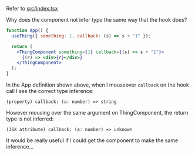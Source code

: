 Refer to [src/index.tsx](src/index.tsx)

Why does the component not infer type the same way that the hook does?

```jsx
function App() {
  useThing({ something: 1, callback: (s) => s + "1" });

  return (
    <ThingComponent something={1} callback={(s) => s + "1"}>
      {(r) => <div>{r}</div>}
    </ThingComponent>
  );
}
```

In the App definition shown above, when I mouseover `callback` on the hook call I see the correct type inference:

```
(property) callback: (a: number) => string
```

However mousing over the same argument on ThingComponent, the return type is not inferred:

```
(JSX attribute) callback: (a: number) => unknown
```

It would be really useful if I could get the component to make the same inference...
